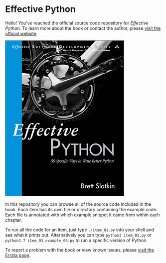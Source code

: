 # Effective Python

Hello! You've reached the official source code repository for _Effective Python_. To learn more about the book or contact the author, please [visit the official website](http://www.effectivepython.com).

[![Cover](./cover.jpg)](http://www.effectivepython.com)

In this repository you can browse all of the source code included in the book. Each item has its own file or directory containing the example code. Each file is annotated with which example snippet it came from within each chapter.

To run all the code for an item, just type `./item_01.py` into your shell and see what it prints out. Alternatively you can type `python3 item_01.py` or `python2.7 item_03_example_03.py` to run a specific version of Python.

To report a problem with the book or view known issues, please [visit the Errata page](./Errata.md).
